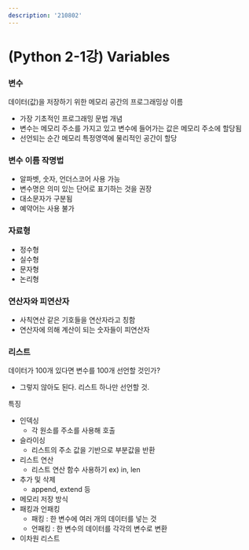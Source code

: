 ```yaml
---
description: '210802'
---
```


# \(Python 2-1강\) Variables

### 변수

데이터\(값\)을 저장하기 위한 메모리 공간의 프로그래밍상 이름

* 가장 기초적인 프로그래밍 문법 개념
* 변수는 메모리 주소를 가지고 있고 변수에 들어가는 값은 메모리 주소에 할당됨
* 선언되는 순간 메모리 특정영역에 물리적인 공간이 할당

### 변수 이름 작명법

* 알파벳, 숫자, 언더스코어 사용 가능
* 변수명은 의미 있는 단어로 표기하는 것을 권장
* 대소문자가 구분됨
* 예약어는 사용 불가

### 자료형

* 정수형
* 실수형
* 문자형
* 논리형

### 연산자와 피연산자

* 사칙연산 같은 기호들을 연산자라고 칭함
* 연산자에 의해 계산이 되는 숫자들이 피연산자

### 리스트

데이터가 100개 있다면 변수를 100개 선언할 것인가?

* 그렇지 않아도 된다. 리스트 하나만 선언할 것.

특징

* 인덱싱
  * 각 원소를 주소를 사용해 호출
* 슬라이싱
  * 리스트의 주소 값을 기반으로 부분값을 반환
* 리스트 연산
  * 리스트 연산 함수 사용하기 ex\) in, len
* 추가 및 삭제
  * append, extend 등
* 메모리 저장 방식
* 패킹과 언패킹
  * 패킹 : 한 변수에 여러 개의 데이터를 넣는 것
  * 언패킹 : 한 변수의 데이터를 각각의 변수로 변환
* 이차원 리스트



